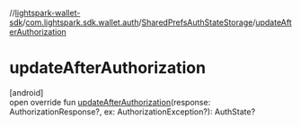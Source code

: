//[lightspark-wallet-sdk](../../../index.md)/[com.lightspark.sdk.wallet.auth](../index.md)/[SharedPrefsAuthStateStorage](index.md)/[updateAfterAuthorization](update-after-authorization.md)

# updateAfterAuthorization

[android]\
open override fun [updateAfterAuthorization](update-after-authorization.md)(response: AuthorizationResponse?, ex: AuthorizationException?): AuthState?
